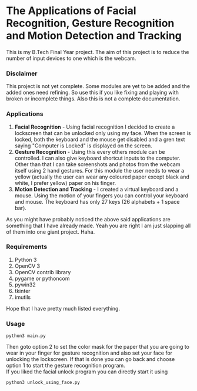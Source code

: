 # The Applications of Facial Recognition, Gesture Recognition and Motion Detection and Tracking
This is my B.Tech Final Year project. The aim of this project is to reduce the number of input devices to one which is the webcam.

### Disclaimer
This project is not yet complete. Some modules are yet to be added and the added ones need refining. So use this if you like fixing and playing with broken or incomplete things. Also this is not a complete documentation.

### Applications
1. <b>Facial Recognition</b> - Using facial recognition I decided to create a lockscreen that can be unlocked only using my face. When the screen is locked, both the keyboard and the mouse get disabled and a gren text saying "Computer is Locked" is displayed on the screen.<br>
2. <b>Gesture Recognition</b> - Using this every others module can be controlled. I can also give keyboard shortcut inputs to the computer. Other than that I can take screenshots and photos from the webcam itself using 2 hand gestures. For this module the user needs to wear a yellow (actually the user can wear any coloured paper except black and white, I prefer yellow) paper on his finger.<br>
3. <b>Motion Detection and Tracking</b> - I created a virtual keyboard and a mouse. Using the motion of your fingers you can control your keyboard and mouse. The keyboard has only 27 keys (26 alphabets + 1 space bar).

As you might have probably noticed the above said applications are something that I have already made. Yeah you are right I am just slapping all of them into one giant project. Haha.

### Requirements
1. Python 3
2. OpenCV 3
3. OpenCV contrib library
4. pygame or pythoncom
5. pywin32
6. tkinter
7. imutils

Hope that I have pretty much listed everything.

### Usage
	python3 main.py
Then goto option 2 to set the color mask for the paper that you are going to wear in your finger for gesture recognition and also set your face for unlocking the lockscreen. If that is done you can go back and choose option 1 to start the gesture recognition program.<br>
If you liked the facial unlock program you can directly start it using<br>
    
    python3 unlock_using_face.py
